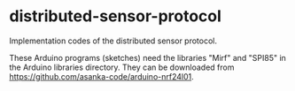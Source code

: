# distributed-sensor-protocol
Implementation codes of the distributed sensor protocol.

These Arduino programs (sketches) need the libraries "Mirf" and "SPI85" in the Arduino libraries directory.
They can be downloaded from https://github.com/asanka-code/arduino-nrf24l01.


